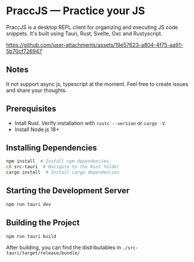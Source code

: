 # PraccJS — Practice your JS 

PraccJS is a desktop REPL client for organizing and executing JS code snippets. It's built using Tauri, Rust, Svelte, Oxc and Rustyscript.

https://github.com/user-attachments/assets/19e57623-a804-4f75-aa91-5b70cf726947

## Notes

It not support async js, typescript at the moment. Feel free to create issues and share your thoughts.

## Prerequisites
- Intall Rust. Verify installation with `rustc --version` or `cargo -V`.
- Install Node.js 18+

## Installing Dependencies

```zsh
npm install  # Install npm dependencies
cd src-tauri  # Navigate to the Rust folder
cargo install  # Install cargo dependencies
```

## Starting the Development Server
```zsh
npm run tauri dev
```

## Building the Project
```zsh
npm run tauri build
```

After building, you can find the distributables in `./src-tauri/target/release/bundle/`